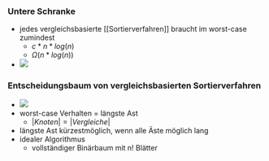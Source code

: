 ### Untere Schranke
+ jedes vergleichsbasierte [[Sortierverfahren]] braucht im worst-case zumindest
	+ $c*n*log(n)$
	+ $\Omega(n*log(n))$
+ ![](../../../z_images/Pasted%20image%2020221028161926.png)

### Entscheidungsbaum von vergleichsbasierten Sortierverfahren
+ ![](../../../z_images/Pasted%20image%2020221028160542.png)
+ worst-case Verhalten = längste Ast
	+ $|Knoten|=|Vergleiche|$
+ längste Ast kürzestmöglich, wenn alle Äste möglich lang
+ idealer Algorithmus
	+ vollständiger Binärbaum mit n! Blätter